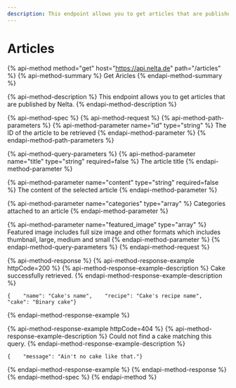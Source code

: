```yaml
---
description: This endpoint allows you to get articles that are published by Nelta
---
```


# Articles

{% api-method method="get" host="https://api.nelta.de" path="/articles" %}
{% api-method-summary %}
Get Aricles
{% endapi-method-summary %}

{% api-method-description %}
This endpoint allows you to get articles that are published by Nelta.
{% endapi-method-description %}

{% api-method-spec %}
{% api-method-request %}
{% api-method-path-parameters %}
{% api-method-parameter name="id" type="string" %}
The ID of the article to be retrieved
{% endapi-method-parameter %}
{% endapi-method-path-parameters %}

{% api-method-query-parameters %}
{% api-method-parameter name="title" type="string" required=false %}
The article title
{% endapi-method-parameter %}

{% api-method-parameter name="content" type="string" required=false %}
The content of the selected article
{% endapi-method-parameter %}

{% api-method-parameter name="categories" type="array" %}
Categories attached to an article
{% endapi-method-parameter %}

{% api-method-parameter name="featured\_image" type="array" %}
Featured image includes full size image and other formats which includes thumbnail, large, medium and small
{% endapi-method-parameter %}
{% endapi-method-query-parameters %}
{% endapi-method-request %}

{% api-method-response %}
{% api-method-response-example httpCode=200 %}
{% api-method-response-example-description %}
Cake successfully retrieved.
{% endapi-method-response-example-description %}

```
{    "name": "Cake's name",    "recipe": "Cake's recipe name",    "cake": "Binary cake"}
```
{% endapi-method-response-example %}

{% api-method-response-example httpCode=404 %}
{% api-method-response-example-description %}
Could not find a cake matching this query.
{% endapi-method-response-example-description %}

```
{    "message": "Ain't no cake like that."}
```
{% endapi-method-response-example %}
{% endapi-method-response %}
{% endapi-method-spec %}
{% endapi-method %}



